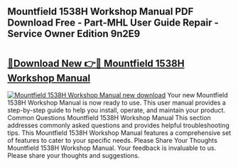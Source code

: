 ## Mountfield 1538H Workshop Manual PDF Download Free - Part-MHL User Guide Repair - Service Owner Edition 9n2E9

# <h2><a href="http://cf11569.oget.top/?id=Mountfield+1538H+Workshop+Manual">🔗Download New 👉🔴 Mountfield 1538H Workshop Manual</a></h2>

[![Mountfield 1538H Workshop Manual new download](https://i.imgur.com/5g1atiW.png)](http://cf11569.oget.top/?id=Mountfield+1538H+Workshop+Manual)
Your new Mountfield 1538H Workshop Manual is now ready to use. This user manual provides a step-by-step guide to help you install, operate, and maintain your product. Common Questions Mountfield 1538H Workshop Manual This section addresses commonly asked questions and provides helpful troubleshooting tips. This Mountfield 1538H Workshop Manual features a comprehensive set of features to cater to your specific needs. Please Share Your Thoughts Mountfield 1538H Workshop Manual. Your feedback is invaluable to us. Please share your thoughts and suggestions.
